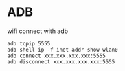 

# ADB
wifi connect with adb

```
adb tcpip 5555
adb shell ip -f inet addr show wlan0
adb connect xxx.xxx.xxx.xxx:5555
adb disconnect xxx.xxx.xxx.xxx:5555
```
